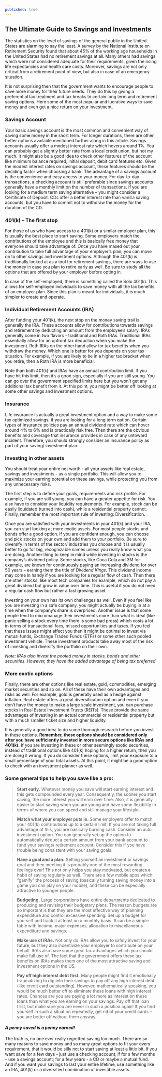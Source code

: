 ```yaml
---
published: true
---
```

## The Ultimate Guide to Savings and Investments

The statistics on the level of savings of the general public in the United States are alarming to say the least. A survey by the National Institute on Retirement Security found that about 45% of the working age households in the United States had no retirement savings at all. Many others had savings which were not considered adequate for their requirements, given the rising life expectancies and health care costs. Moreover, savings are not only critical from a retirement point of view, but also in case of an emergency situation.

It is not surprising then that the government wants to encourage people to save more money for their future needs. They do this by giving a preferential tax treatment and tax breaks to certain long term and retirement saving options. Here some of the most popular and lucrative ways to save money and even get a nice return on your investment.

### Savings Account

Your basic savings account is the most common and convenient way of saving some money in the short term. For longer durations, there are other better options available mentioned further along in this article. Savings accounts usually offer a modest interest rate which hovers around 1%. You can probably get a slightly better rate from a local credit union, but not my much. It might also be a good idea to check other features of the account like minimum balance required, initial deposit, debit card features etc. Given the modest interest rates on savings account, these features should be the deciding factor when choosing a bank.
The advantage of a savings account is the convenience and easy access to your money. For day-to-day transactions, a checking account is still preferable since savings accounts generally have a monthly limit on the number of transactions. If you are looking for a medium term saving alternative – you might consider a Certificate of Deposit. CDs offer a better interest rate than vanilla saving accounts, but you have to commit not to withdraw the money for the duration of the CD.

### 401(k) – The first stop

For those of us who have access to a 401(k) or a similar employer plan, this is usually the best place to start saving. Some employers match the contributions of the employee and this is basically free money that everyone should take advantage of. Once you have maxed out your contribution to take full advantage of your employer’s plan, you can move on to other savings and investment options. Although the 401(k) is traditionally looked at as a tool for retirement savings, there are ways to use the money in case you plan to retire early as well. Be sure to study all the options that are offered by your employer before opting in. 

In case of the self-employed, there is something called the Solo 401(k). This allows for self-employed individuals to save money with all the tax benefits of an employer plan. Since this plan is meant for individuals, it is much simpler to create and operate.

### Individual Retirement Accounts (IRA)

After funding your 401(k), the next stop on the money saving trail is generally the IRA. These accounts allow for contributions towards savings and retirement by deducting an amount from the employee’s salary. IRAs generally come in two flavors - traditional and Roth IRAs. Traditional IRAs essentially allow for an upfront tax deduction when you make the investment. Roth IRAs on the other hand allow for tax benefits when you withdraw the money. Which one is better for you depends on your tax situation. For example, if you are likely to be in a higher tax bracket when you retire, then a Roth IRA is more beneficial.

Note than both 401(k) and IRAs have an annual contribution limit. If you have hit this limit, then it’s a good sign, especially if you are still young. You can go over the government specified limits here but you won’t get any additional tax benefit from it. At this point, you might be better off looking at some other savings and investment options.  

### Insurance

Life insurance is actually a great investment option and a way to make some tax optimized savings, if you are looking for a long term option. Certain types of insurance policies pay an annual dividend rate which can hover around 4% to 6% and is practically risk free. Then there are the obvious benefits and coverage that insurance provides in case of any untoward incident. Therefore, you should strongly consider  an insurance policy as part of your saving/ investment plan.

### Investing in other assets

You should treat your entire net worth - all your assets like real estate, savings and investments - as a single portfolio. This will allow you to maximize your earning potential on these savings, while protecting you from any unnecessary risks. 

The first step is to define your goals, requirements and risk profile. For example, if you are still young, you can have a greater appetite for risk. You also have to consider your liquidity requirements. For example, stock can be easily liquidated (turned into cash), while a residential property cannot. Finally, remember the most important rule of investing: Diversification.

Once you are satisfied with your investments in your 401(k) and your IRA, you can start looking at more exotic assets. For most people stocks and bonds offer a good option. If you are confident enough, you can choose and pick stocks on your own and add them to your portfolio. Be sure to diversify in terms of the sector/ industries you choose and it is usually better to go for big, recognizable names unless you really know what you are doing. Another thing to keep in mind while investing in stocks is the company’s dividend policy. Some stocks, like Coca Cola and 3M for example, are known for continuously paying an increasing dividend for over 50 years – earning them the title of _Dividend Kings_. This dividend income may come in handy if you are looking for a regular flow of cash. Then there are other stocks, like most tech companies for example, which do not pay a great dividend but grow in value over time. This is useful if you do not need a regular cash flow but rather a fast growing asset.

Investing on your own has its own challenges as well. Even if you feel like you are investing in a safe company, you might actually be buying in at a time when the company’s share is overpriced. Another issue is that some people tend to micromanage their investments more than what is ideal (like panic selling a stock every time there is some bad press) which costs a lot in terms of transactional fees, missed opportunities and taxes. If you feel that these issues might affect you then it might be optimal to invest via mutual funds, Exchange Traded Funds (ETFs) or some other such pooled investment vehicle. These investment products take away most of the risk of investing and diversify the portfolio on their own. 

_Note: IRAs also invest the pooled money in stocks, bonds and other securities. However, they have the added advantage of being tax preferred._

### More exotic options

Finally, there are other options like real estate, gold, commodities, emerging market securities and so on. All of these have their own advantages and risks as well. For example, gold is generally used as a hedge against inflation. Real estate offers a great diversification option and even if you don’t have the money to make a large scale investment, you can purchase stocks in Real Estate Investment Trusts (REITs). These provide the same advantages of investing in an actual commercial or residential property but with a much smaller ticket size and higher liquidity. 

It is generally a good idea to do some thorough research before you invest in these options. **Remember, these options should be considered only after you have sufficiently invested in more secure options like IRAs and 401(k).** If you are investing in these or other seemingly exotic securities, instead of traditional options like 401(k) hoping for a higher return, then you are doing it wrong. If you do consider these options, limit your exposure to a small percentage of your total assets. At this point, it might be a good option to check with an investment planner as well.

### Some general tips to help you save like a pro:

> **Start early.** Whatever money you save will start earning interest and this gets compounded every year. Consequently, the sooner you start saving, the more interest you will earn over time. Also, it is generally easier to start saving when you are young and have some flexibility in terms of where you can spend and still manage your lifestyle.

> **Match what your employer puts in.** Some employers offer to match your 401(k) contributions up to a certain limit. If you are not taking full advantage of this, you are basically burning cash. 
Consider an auto investment option. You can generally set up the option to automatically deduct a certain amount from your bank account to fund your savings/ retirement account. Consider this if you have trouble being consistent with your saving goals.

> **Have a goal and a plan.** Setting yourself an investment or savings goal and then meeting it is probably one of the most rewarding feelings ever! This not only helps you stay motivated, but creates a habit of saving regularly as well. There are a few mobile apps which “gamify” the process of saving (basically turning saving money into a game you can play on your mobile), and these can be especially attractive to younger people.

> **Budgeting.** Large corporations have entire departments dedicated to producing and revising their budgetary plans. The reason budgets are so important is that they are the most effective way of planning expenditure and control excessive spending. Set up a budget for yourself and track it at least on a monthly basis. It can be a simple table with income, major expenses, allocation to miscellaneous expenditure and savings.

> **Make use of IRAs.** Not only do IRAs allow you to safely invest for your future, but they also incentivize your employer to contribute on your behalf. IRAs also have some great tax advantages which you should make full use of. The fact that the government offers these tax benefits on IRAs makes them one of the most attractive saving and investment options in the US.

> **Pay off high interest debt first.** Many people might find it emotionally traumatizing to dip into their savings to pay off any high interest debt (like credit card outstanding). However, mathematically speaking, you would be much better off to eliminate these loans with high interest rates. Chances are you are paying a lot more as interest on these loans than what you are earning on your savings. Pay off that loan first, but make sure you are never in such a position again! If you find yourself in such a situation repeatedly, get rid of your credit cards – you are better off without them anyway.

#### _A penny saved is a penny earned!_

The truth is, no one ever really regretted saving too much. There are so many reasons to save money and so many great options to fit your every requirement, that it would be silly not to start saving at least a little bit. If you want save for a few days - just use a checking account; if for a few months - use a savings account; for a few years - a CD or maybe a mutual fund. And if you want your savings to last your entire lifetime, use something like an IRA, 401(k) or a diversified combination of investible assets.
